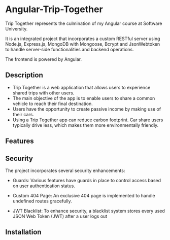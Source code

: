 # Angular-Trip-Together
Trip Together represents the culmination of my Angular course at Software University.

It is an integrated project that incorporates a custom RESTful server using Node.js, Express.js, MongoDB with Mongoose, Bcrypt and JsonWebtoken to handle server-side functionalities and backend operations.

The frontend is powered by Angular.

## Description
- Trip Together is a web application that allows users to experience shared trips with other users.
- The main objective of the app is to enable users to share a common vehicle to reach their final destination.
- Users have the opportunity to create passive income by making use of their cars.
- Using a Trip Together app can reduce carbon footprint. Car share users typically drive less, which makes them more environmentally friendly.


## Features

## Security
The project incorporates several security enhancements:

- Guards: Various features have guards in place to control access based on user authentication status.

- Custom 404 Page: An exclusive 404 page is implemented to handle undefined routes gracefully.

- JWT Blacklist: To enhance security, a blacklist system stores every used JSON Web Token (JWT) after a user logs out

## Installation
